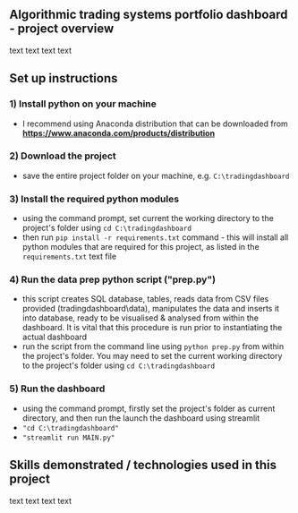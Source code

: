 ## Algorithmic trading systems portfolio dashboard - project overview
text
text
text
text

## Set up instructions
### 1) Install python on your machine
- I recommend using Anaconda distribution that can be downloaded from **https://www.anaconda.com/products/distribution**
### 2) Download the project
- save the entire project folder on your machine, e.g. `C:\tradingdashboard`
### 3) Install the required python modules
- using the command prompt, set current the working directory to the project's folder using `cd C:\tradingdashboard`
- then run `pip install -r requirements.txt` command - this will install all python modules that are required for this project, as listed in the `requirements.txt` text file
### 4) Run the data prep python script ("prep.py")
- this script creates SQL database, tables, reads data from CSV files provided (tradingdashboard\data), manipulates the data and inserts it into database, ready to be visualised & analysed from within the dashboard. It is vital that this procedure is run prior to instantiating the actual dashboard
- run the script from the command line using `python prep.py` from within the project's folder. You may need to set the current working directory to the project's folder using `cd C:\tradingdashboard`
### 5) Run the dashboard
- using the command prompt, firstly set the project's folder as current directory, and then run the launch the dashboard using streamlit
- `"cd C:\tradingdashboard"`
- `"streamlit run MAIN.py"`

## Skills demonstrated / technologies used in this project
text
text
text
text
